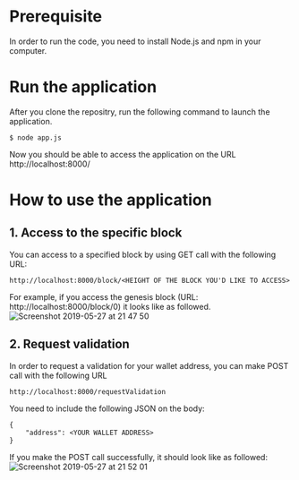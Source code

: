 # Prerequisite
In order to run the code, you need to install Node.js and npm in your computer.

# Run the application
After you clone the repositry, run the following command to launch the application.
```
$ node app.js
```
Now you should be able to access the application on the URL http://localhost:8000/


# How to use the application

## 1. Access to the specific block

You can access to a specified block by using GET call with the following URL:
```
http://localhost:8000/block/<HEIGHT OF THE BLOCK YOU'D LIKE TO ACCESS>
```
For example, if you access the genesis block (URL: http://localhost:8000/block/0) it looks like as followed.
![Screenshot 2019-05-27 at 21 47 50](https://user-images.githubusercontent.com/2709242/58421275-8551f200-80ca-11e9-93ff-13ef2c23f653.png)

## 2. Request validation
In order to request a validation for your wallet address, you can make POST call with the following URL

```
http://localhost:8000/requestValidation
```
You need to include the following JSON on the body:
```
{
	"address": <YOUR WALLET ADDRESS>
}
```
If you make the POST call successfully, it should look like as followed:
![Screenshot 2019-05-27 at 21 52 01](https://user-images.githubusercontent.com/2709242/58421276-85ea8880-80ca-11e9-81b8-627255e4dc28.png)
